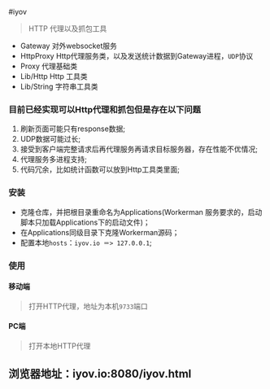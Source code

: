 #iyov

> HTTP 代理以及抓包工具

* Gateway 对外websocket服务
* HttpProxy Http代理服务类，以及发送统计数据到Gateway进程，`UDP`协议
* Proxy 代理基础类
* Lib/Http Http 工具类
* Lib/String 字符串工具类

### 目前已经实现可以Http代理和抓包但是存在以下问题
1. 刷新页面可能只有response数据;
2. UDP数据可能过长;
3. 接受到客户端完整请求后再代理服务再请求目标服务器，存在性能不优情况;
4. 代理服务多进程支持;
5. 代码冗余，比如统计函数可以放到Http工具类里面;

### 安装
* 克隆仓库，并把根目录重命名为Applications(Workerman 服务要求的，启动脚本只加载Applications下的启动文件)；
* 在Applications同级目录下克隆Workerman源码；
* 配置本地`hosts`：`iyov.io ＝> 127.0.0.1`;

### 使用
#### 移动端
> 打开HTTP代理，地址为本机`9733`端口
#### PC端
> 打开本地HTTP代理 
## 浏览器地址：iyov.io:8080/iyov.html ##